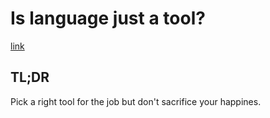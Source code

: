 # Is language just a tool?

[link](https://blog.lelonek.me/is-a-language-just-a-tool-9fa35d75b52f)

## TL;DR

Pick a right tool for the job but don't sacrifice your happines.

